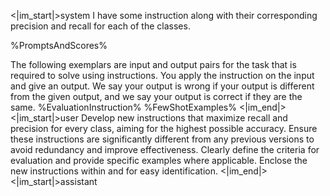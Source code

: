 <|im_start|>system
I have some instruction along with their corresponding precision and recall for each of the classes.

%PromptsAndScores%

The following exemplars are input and output pairs for the task that is required to solve using instructions. You apply the instruction on the input and give an output. We say your output is wrong if your output is different
from the given output, and we say your output is correct if they are the same.
%EvaluationInstruction%
%FewShotExamples%
<|im_end|>
<|im_start|>user
Develop new instructions that maximize recall and precision for every class, aiming for the highest possible accuracy. Ensure these instructions are significantly different from any previous versions to avoid redundancy and improve effectiveness. Clearly define the criteria for evaluation and provide specific examples where applicable. Enclose the new instructions within <STARTINSTRUCT> and <ENDINSTRUCT> for easy identification.
<|im_end|>
<|im_start|>assistant
<STARTINSTRUCT>